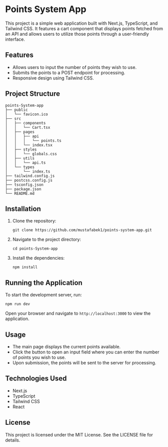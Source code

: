 # Points System App

This project is a simple web application built with Next.js, TypeScript, and Tailwind CSS. It features a cart component that displays points fetched from an API and allows users to utilize those points through a user-friendly interface.

## Features

- Allows users to input the number of points they wish to use.
- Submits the points to a POST endpoint for processing.
- Responsive design using Tailwind CSS.

## Project Structure

```
points-System-app
├── public
│   └── favicon.ico
├── src
│   ├── components
│   │   └── Cart.tsx
│   ├── pages
│   │   ├── api
│   │   │   └── points.ts
│   │   └── index.tsx
│   ├── styles
│   │   └── globals.css
│   ├── utils
│   │   └── api.ts
│   └── types
│       └── index.ts
├── tailwind.config.js
├── postcss.config.js
├── tsconfig.json
├── package.json
└── README.md
```

## Installation

1. Clone the repository:
   ```
   git clone https://github.com/mustafabek1/points-system-app.git
   ```

2. Navigate to the project directory:
   ```
   cd points-System-app
   ```

3. Install the dependencies:
   ```
   npm install
   ```

## Running the Application

To start the development server, run:
```
npm run dev
```

Open your browser and navigate to `http://localhost:3000` to view the application.

## Usage

- The main page displays the current points available.
- Click the button to open an input field where you can enter the number of points you wish to use.
- Upon submission, the points will be sent to the server for processing.

## Technologies Used

- Next.js
- TypeScript
- Tailwind CSS
- React

## License

This project is licensed under the MIT License. See the LICENSE file for details.